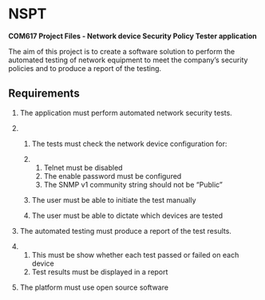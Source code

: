# NSPT
**COM617 Project Files - Network device Security Policy Tester application**

The aim of this project is to create a software solution to perform the automated testing of network equipment to meet the company’s security policies and to produce a report of the testing.

## Requirements

1. The application must perform automated network security tests.

2. 1. The tests must check the network device configuration for:

   2. 1. Telnet must be disabled
      2. The enable password must be configured
      3. The SNMP v1 community string should not be “Public”

   3. The user must be able to initiate the test manually

   4. The user must be able to dictate which devices are tested

3. The automated testing must produce a report of the test results.

4. 1. This must be show whether each test passed or failed on each device
   2. Test results must be displayed in a report

5. The platform must use open source software